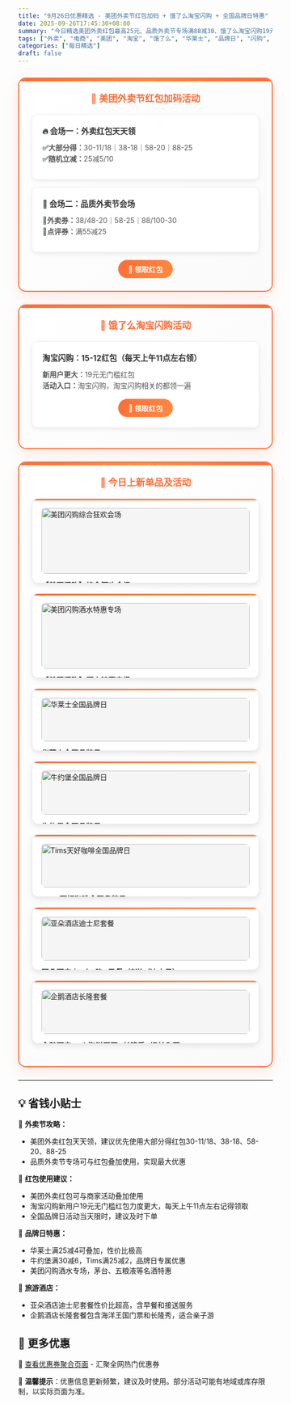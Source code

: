 ```yaml
---
title: "9月26日优惠精选 - 美团外卖节红包加码 + 饿了么淘宝闪购 + 全国品牌日特惠"
date: 2025-09-26T17:45:30+08:00
summary: "今日精选美团外卖红包最高25元、品质外卖节专场满88减30、饿了么淘宝闪购19元无门槛红包、华莱士全国品牌日等热门优惠"
tags: ["外卖", "电商", "美团", "淘宝", "饿了么", "华莱士", "品牌日", "闪购", "酒水", "牛约堡", "Tims", "长隆", "亚朵酒店"]
categories: ["每日精选"]
draft: false
---
```


<style>
.deal-section {
    background: linear-gradient(135deg, #ffffff 0%, #fafafa 100%);
    border: 2px solid #ff6b35;
    border-radius: 15px;
    padding: 25px;
    margin: 25px 0;
    box-shadow: 0 8px 25px rgba(255, 107, 53, 0.15);
    position: relative;
    overflow: hidden;
}

.deal-section::before {
    content: '';
    position: absolute;
    top: 0;
    left: 0;
    right: 0;
    height: 5px;
    background: linear-gradient(90deg, #ff6b35, #ff8c42, #ff6b35);
}

.deal-section h3 {
    color: #ff6b35;
    margin-top: 0;
    margin-bottom: 20px;
    font-size: 1.3em;
    font-weight: bold;
    text-align: center;
    padding: 0 10px;
}

.deal-content {
    background: white;
    border-radius: 10px;
    padding: 20px;
    margin: 15px 0;
    border: 1px solid #f0f0f0;
    box-shadow: 0 3px 10px rgba(0, 0, 0, 0.08);
}

.deal-title {
    color: #333;
    font-weight: bold;
    font-size: 1.1em;
    margin-bottom: 12px;
    display: flex;
    align-items: center;
    gap: 8px;
}

.deal-items {
    line-height: 1.6;
    color: #555;
    margin: 8px 0;
}

.deal-items li {
    margin: 5px 0;
    padding-left: 5px;
}

.product-grid {
    display: grid;
    grid-template-columns: repeat(auto-fit, minmax(300px, 1fr));
    gap: 20px;
    margin: 20px 0;
}

.product-card {
    background: white;
    border-radius: 12px;
    padding: 18px;
    border: 1px solid #e8e8e8;
    box-shadow: 0 4px 12px rgba(0, 0, 0, 0.1);
    transition: all 0.3s ease;
    position: relative;
    overflow: hidden;
}

.product-card::before {
    content: '';
    position: absolute;
    top: 0;
    left: 0;
    right: 0;
    height: 3px;
    background: linear-gradient(90deg, #ff6b35, #ff8c42);
}

.product-card:hover {
    transform: translateY(-3px);
    box-shadow: 0 8px 20px rgba(0, 0, 0, 0.15);
}

.product-card img {
    width: 100%;
    height: auto;
    max-height: none;
    object-fit: contain;
    border-radius: 8px;
    margin-bottom: 12px;
    background: #f5f5f5;
}

.product-title {
    font-weight: bold;
    color: #333;
    margin-bottom: 8px;
    font-size: 1.05em;
}

.product-price {
    color: #ff6b35;
    font-size: 1.1em;
    font-weight: bold;
    line-height: 1.4;
}

.highlight-badge {
    background: linear-gradient(135deg, #ff6b35, #ff8c42);
    color: white;
    padding: 4px 12px;
    border-radius: 15px;
    font-size: 0.85em;
    font-weight: 600;
    display: inline-block;
    margin-bottom: 8px;
}

@media (max-width: 768px) {
    .deal-section {
        margin: 15px 0;
        padding: 20px 15px;
    }

    .product-grid {
        grid-template-columns: 1fr;
    }

    .product-card img {
        height: auto;
        max-height: none;
    }
}
</style>


<div class="deal-section">
<h3>🍔 美团外卖节红包加码活动</h3>

<div class="deal-content">
<div class="deal-title">🔥 会场一：外卖红包天天领</div>
<div class="deal-items">
<strong>✅大部分得：</strong>30-11/18｜38-18｜58-20｜88-25<br>
<strong>✅随机立减：</strong>25减5/10
</div>
</div>

<div class="deal-content">
<div class="deal-title">🧧 会场二：品质外卖节会场</div>
<div class="deal-items">
<strong>🧧外卖券：</strong>38/48-20｜58-25｜88/100-30<br>
<strong>🧧点评券：</strong>满55减25
</div>
</div>

<div style="margin-top: 15px; text-align: center;">
<a href="/coupons/" style="background: linear-gradient(135deg, #ff6b35, #ff8c42); color: white; padding: 8px 20px; border-radius: 20px; text-decoration: none; font-weight: bold; display: inline-block;">🎫 领取红包</a>
</div>

</div>

<div class="deal-section">
<h3>🛒 饿了么淘宝闪购活动</h3>

<div class="deal-content">
<div class="deal-title">淘宝闪购：15-12红包（每天上午11点左右领）</div>
<div class="deal-items">
<strong>新用户更大：</strong>19元无门槛红包<br>
<strong>活动入口：</strong>淘宝闪购，淘宝闪购相关的都领一遍
</div>
<div style="margin-top: 15px; text-align: center;">
<a href="/coupons/" style="background: linear-gradient(135deg, #ff6b35, #ff8c42); color: white; padding: 8px 20px; border-radius: 20px; text-decoration: none; font-weight: bold; display: inline-block;">🛒 领取红包</a>
</div>
</div>

</div>

<div class="deal-section">
<h3>🎁 今日上新单品及活动</h3>

<div class="product-grid">

<div class="product-card">
<img src="/images/daily/2025-09-26/shangou1.jpg" alt="美团闪购综合狂欢会场">
<div class="product-title">【美团闪购】综合狂欢会场</div>
<div class="product-price">月饼、乳品等<br>屈臣氏满199-120等<br>日用百货：500-100/500-50/59-15/99-35满减券</div>
</div>

<div class="product-card">
<img src="/images/daily/2025-09-26/shangou2.jpg" alt="美团闪购酒水特惠专场">
<div class="product-title">【美团闪购】酒水特惠专场</div>
<div class="product-price">🧧领69-15酒饮神券<br>53°飞天茅台500ml，低至￥1799<br>五粮液1618 500ml，低至￥799</div>
</div>

<div class="product-card">
<img src="/images/daily/2025-09-26/hualaishi.jpeg" alt="华莱士全国品牌日">
<div class="product-title">华莱士全国品牌日</div>
<div class="product-price">满25减4可叠加</div>
</div>

<div class="product-card">
<img src="/images/daily/2025-09-26/niuyuebao.jpeg" alt="牛约堡全国品牌日">
<div class="product-title">牛约堡全国品牌日</div>
<div class="product-price">满30减6可叠加</div>
</div>

<div class="product-card">
<img src="/images/daily/2025-09-26/tims.jpeg" alt="Tims天好咖啡全国品牌日">
<div class="product-title">Tims天好咖啡全国品牌日</div>
<div class="product-price">满25减2可叠加</div>
</div>

<div class="product-card">
<img src="/images/daily/2025-09-26/yaduo.jpg" alt="亚朵酒店迪士尼套餐">
<div class="product-title">亚朵酒店｜2大2晚+早餐+接送（迪士尼）</div>
<div class="product-price">到手价1175元</div>
</div>

<div class="product-card">
<img src="/images/daily/2025-09-26/changlong.jpg" alt="企鹅酒店长隆套餐">
<div class="product-title">企鹅酒店+2人海洋王国+长隆秀+提前入园</div>
<div class="product-price">到手价1538元</div>
</div>

</div>

</div>

---

## 💡 省钱小贴士

🎯 **外卖节攻略：**
- 美团外卖红包天天领，建议优先使用大部分得红包30-11/18、38-18、58-20、88-25
- 品质外卖节专场可与红包叠加使用，实现最大优惠

🔄 **红包使用建议：**
- 美团外卖红包可与商家活动叠加使用
- 淘宝闪购新用户19元无门槛红包力度更大，每天上午11点左右记得领取
- 全国品牌日活动当天限时，建议及时下单

🍔 **品牌日特惠：**
- 华莱士满25减4可叠加，性价比极高
- 牛约堡满30减6，Tims满25减2，品牌日专属优惠
- 美团闪购酒水专场，茅台、五粮液等名酒特惠

🏨 **旅游酒店：**
- 亚朵酒店迪士尼套餐性价比超高，含早餐和接送服务
- 企鹅酒店长隆套餐包含海洋王国门票和长隆秀，适合亲子游

## 📱 更多优惠

🔗 [查看优惠券聚合页面](/coupons/) - 汇聚全网热门优惠券

💬 **温馨提示**：优惠信息更新频繁，建议及时使用。部分活动可能有地域或库存限制，以实际页面为准。